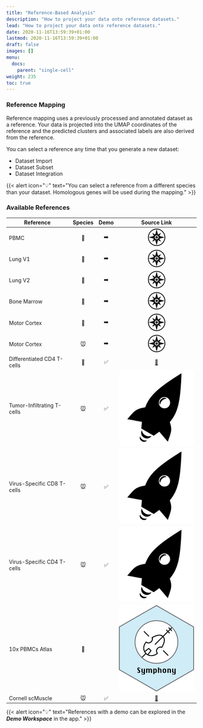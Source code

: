 ```yaml
---
title: "Reference-Based Analysis"
description: "How to project your data onto reference datasets."
lead: "How to project your data onto reference datasets."
date: 2020-11-16T13:59:39+01:00
lastmod: 2020-11-16T13:59:39+01:00
draft: false
images: []
menu:
  docs:
    parent: "single-cell"
weight: 235
toc: true
---
```


### Reference Mapping

Reference mapping uses a previously processed and annotated dataset as a reference. Your data is projected into the UMAP coordinates of the reference and the predicted clusters and associated labels are also derived from the reference. 

You can select a reference any time that you generate a new dataset:

- Dataset Import
- Dataset Subset
- Dataset Integration

{{< alert icon="💡" text="You can select a reference from a different species than your dataset. Homologous genes will be used during the mapping." >}}

### Available References

| <div style="width:150px">Reference</div>  | Species | Demo   |  Source Link  |
|-------------------------------------------|:-------:|:------:|:-------------:|
| PBMC                                      | 🧑      |  ➡️     | <a href="https://azimuth.hubmapconsortium.org/references/#Human%20-%20PBMC" target="_blank"><img src="Azimuth.png" alt="Azimuth" class="img-logo"></a> |
| Lung V1                                   | 🧑      |  ➡️     | <a href="https://azimuth.hubmapconsortium.org/references/#Human%20-%20Lung%20v1" target="_blank"><img src="Azimuth.png" alt="Azimuth" class="img-logo"></a> |
| Lung V2                                   | 🧑      |  ➡️     | <a href="https://azimuth.hubmapconsortium.org/references/#Human%20-%20Lung%20v2%20%28HLCA%29" target="_blank"><img src="Azimuth.png" alt="Azimuth" class="img-logo"></a> |
| Bone Marrow                               | 🧑      |  ➡️     | <a href="https://azimuth.hubmapconsortium.org/references/#Human%20-%20Bone%20Marrow" target="_blank"><img src="Azimuth.png" alt="Azimuth" class="img-logo"></a> |
| Motor Cortex                              | 🧑      |  ➡️     | <a href="https://azimuth.hubmapconsortium.org/references/#Human%20-%20Motor%20Cortex" target="_blank"><img src="Azimuth.png" alt="Azimuth" class="img-logo"></a> |
| Motor Cortex                              | 🐭      |  ➡️     | <a href="https://azimuth.hubmapconsortium.org/references/#Mouse%20-%20Motor%20Cortex" target="_blank"><img src="Azimuth.png" alt="Azimuth" class="img-logo"></a> |
| Differentiated CD4 T-cells                | 🧑      | ✅     | <a href="https://www.nature.com/articles/s41467-020-15543-y" target="_blank">📜</a> |
| Tumor-Infiltrating T-cells                | 🐭      | ✅     | <a href="https://doi.org/10.6084/m9.figshare.12478571" target="_blank"><img src="projectils.png" alt="ProjectTIL" class="img-logo"></a> |
| Virus-Specific CD8 T-cells                | 🐭      | ✅     | <a href="https://doi.org/10.6084/m9.figshare.12489518" target="_blank"><img src="projectils.png" alt="ProjectTIL" class="img-logo"></a> |
| Virus-Specific CD4 T-cells                | 🐭      | ✅     | <a href="https://doi.org/10.6084/m9.figshare.16592693.v1" target="_blank"><img src="projectils.png" alt="ProjectTIL" class="img-logo"></a> |
| 10x PBMCs Atlas                           | 🧑      |        | <a href="https://github.com/immunogenomics/symphony/tree/main/pre-built_references" target="_blank"><img src="symphony.png" alt="Symphony" class="img-logo"></a> |
| Cornell scMuscle                          | 🐭      | ✅     | <a href="https://datadryad.org/stash/dataset/doi:10.5061%2Fdryad.t4b8gtj34" target="_blank">💪</a> |

{{< alert icon="💡" text="References with a demo can be explored in the <b><i>Demo Workspace</i></b> in the app." >}}
